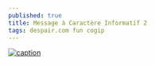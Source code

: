 ```yaml
---
published: true
title: Message à Caractère Informatif 2
tags: despair.com fun cogip
---
```



[![caption](https://img.youtube.com/vi/fId7HK_qyOg/0.jpg)](https://www.youtube.com/watch?v=fId7HK_qyOg)
